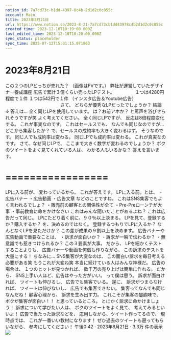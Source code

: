 ```yaml
---
notion_id: 7a7cd73c-b1dd-4397-8c4b-2d1d2c0c855c
account: Main
title: 2023年8月21日
url: https://www.notion.so/2023-8-21-7a7cd73cb1dd43978c4b2d1d2c0c855c
created_time: 2023-12-10T10:19:00.000Z
last_edited_time: 2023-12-10T10:20:00.000Z
sync_status: placeholder
sync_time: 2025-07-12T15:01:15.071863
---
```

# 2023年8月21日

この２つのLPどっちが売れた？
（画像はFVです。）
弊社が運営していたデザイナー養成講座
広告で累計３億くらい売ったLPテスト。
　　　　
１つは4280円程度で１件
１つは542円で１件
（インスタ広告＆Youtube広告）
　　　　　　　　　　　　
さて、
どちらが優秀なLPだったでしょうか？
結論
↓
答えは…
全く同じLPを使用しています。
は？お前アホか？
と罵声を浴びせられそうですが笑
よく考えてください。
全く同じLPですが、
反応は8倍程度変化する。
これが事実なのです。
これはセールスでも、
なんでも同じなのですが…
どこから集客したか？
で、セールスの成約率も大きく変わるはず。
そうなのです。
同じ人でも成約率は変わる。
同じLPでも成約率は変わる。
これが真実なのです。
さて、なぜ同じLPで、
ここまで大きく数字が変わるのでしょうか？
ボクのツイートをよく見てくれている人は、
わかる人もいるかな？
答えを言います。
# =================
LPに入る前が、
変わっているから。
これが答えです。
LPに入る前。とは、
・広告バナー
・広告動画
・広告文章
などのことですね。
これはSNS集客でもよく言われるでしょ？
・販売前の顧客との関係性が全て
・Pre-Preローンチが大事
・事前教育に命をかけなさい
これはみんな聞いたことがあるよね？
これは広告だって同じ。
LPにたどり着く前に、９０％以上決まる。
LPを見て、登録するか？購入するか？
を、決めるのではなく。
登録するつもりでLPに入るか？
なんとなくLPを見ただけか？
この差が成果の９割以上を決めます。
広告バナーや広告動画で重要なことは、
・訴求が面白いか？
・訴求が一瞬で伝わるか？
・無意識でも惹きつけられるか？
この３要素が大事。
だから、
LPを細かくテストすることよりも、
広告バナーや動画を何個も作りながら、
この訴求のテストを大量にする！
ちなみに…
SNS集客が大変なのは、
この面白い訴求を毎日考える必要がある笑
もうこれが大変ね笑
本当に続けている人はみんな神様だ。
広告の場合は、
１つのヒットが見つかれば、
数千万の売り上げは簡単に作れる。
だから、
SNS上手い人ほど、広告はやった方がいい。
って僕は思う。
訴求が面白ければ、
ツイートも伸びるし、
広告でも集客でいる。
逆に、
訴求がつまらなければ、
ツイートは伸びないし、
広告でも集客できない。
集客ってなんでも同じなんだね！
顧客心理から、
訴求を生み出す力。
これこそが集客の醍醐味で、
ボクが集客が面白い！！
と思っているところ。
とにかく訴求に命かけましょう！
訴求について学びたい人は、
ボクのツイートをよく見て、
考えてみるといいよ！
広告で当たった訴求などを、
応用しながら、ツイート作ってるので、
現時点では、
これが一番いい教材になります！
ぜひ過去のツイートも遡ってもらいながら、
参考にしてください！
午後0:42 · 2023年8月21日
·
3.3万
件の表示
![](https://prod-files-secure.s3.us-west-2.amazonaws.com/736adce6-a3a4-4a64-9f74-d9aa055c96d2/f32cec46-fc9f-4031-aa38-fed902aad416/Untitled.png?X-Amz-Algorithm=AWS4-HMAC-SHA256&X-Amz-Content-Sha256=UNSIGNED-PAYLOAD&X-Amz-Credential=ASIAZI2LB466UYYJAD2S%2F20250719%2Fus-west-2%2Fs3%2Faws4_request&X-Amz-Date=20250719T041811Z&X-Amz-Expires=3600&X-Amz-Security-Token=IQoJb3JpZ2luX2VjEIT%2F%2F%2F%2F%2F%2F%2F%2F%2F%2FwEaCXVzLXdlc3QtMiJIMEYCIQCXr%2BQsZKTfTotQ%2F2wV%2B1Yzdai6lG14uJWzyCmnRv6dSwIhAK5ldbNYc1v2l1fb4LJhMB491p5muWogHOMTHwLPRmSEKogECJ3%2F%2F%2F%2F%2F%2F%2F%2F%2F%2FwEQABoMNjM3NDIzMTgzODA1IgwH8%2BJnq%2FRNOsqLEWgq3AP3nsb2zecOd0Yej5Qa1bvZC9P%2B47%2FsO9N6W8zU8TUq0pEwU9zpyl%2Bu993hwJoyEB6TPiu4fkoiDFVhODH9br0vXcsPuMwyqoItvouzk%2F8ps%2B%2F3ybjSKc%2FjvYzyfX9rAhlUxksoPb408M%2BSpcA2d58%2FAqmcnkr3xh%2BSsdow3Ki0IRsQXChJemgIFeDSOBpan0Q9T%2FOiB1uzY7vp6F7PleKEIFLHkJ54PI2IKZH1sy3fVLOQlLxgD%2FmRoMz5WKRiV%2FKcJ3qKpqpx2mbb8O6IaF06L4516i8H4lN04AbHpFFCXy4KT4IHAH2M77Z%2FQyeM8vRK8kLwis9kay9TvyQ0ZysUBEuiz67VTcFgUKkNaNBFvB9XgBaaw3GOCGKSZNfp5UnuGXmFnW8aMMQxBPjKllnhlzxqL531XV60HnAp2LPWRDWotC2lzWeBtdKBhETzj0ugtC08cY%2FfO7Bla5PT9bmoaEQa%2FhmUnf6JEoa65wGm8Zx8rL%2B8rlR9F8D7Pp8A8NaEkqGjS%2B0lt9ynelm01kG3iGMvsF49vaM1ovb6GMPqx8DVpDj9gczqIzsABhVIBHixhklrBkYjz5UHtl8wM9gGUf3HKNAq3No1TFPhw6J9HA184XCOu%2BQYIyrKLjCPq%2BzDBjqkAVpXBtMJR5gWlRBGnMXMJ%2BG3AOwXJ%2Bzqp6psupbP8skaVKkJjattDWm%2Fvvn1iHLJljohDIzLNDoIVietRHk4QllSEqo8SmGv9azDkSNpzpCCpOptTeaqblX4zBnceqawGuEnMDAfVtaZUIv%2FQO0iz0W8Dhxsx6PW2AYZDOLiy1nNaqakmwtnfhYHwD4hVdsN5co%2B%2FjO2pZU35ttk2dkQImLBdLXp&X-Amz-Signature=357359444104fc65c07093b660a9bcae22e3628a6b803dcd6e4559e79d6fb8b1&X-Amz-SignedHeaders=host&x-amz-checksum-mode=ENABLED&x-id=GetObject)
